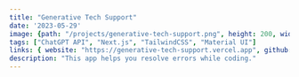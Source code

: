 ```yaml
---
title: "Generative Tech Support"
date: '2023-05-29'
image: {path: "/projects/generative-tech-support.png", height: 200, width: 300}
tags: ["ChatGPT API", "Next.js", "TailwindCSS", "Material UI"]
links: { website: "https://generative-tech-support.vercel.app", github: "https://github.com/yiRMT/GenerativeTechSupport", media: "" }
description: "This app helps you resolve errors while coding."
---
```

